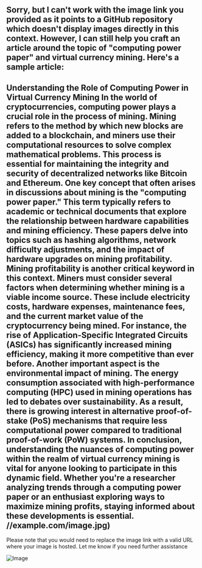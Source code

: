 Sorry, but I can't work with the image link you provided as it points to a GitHub repository which doesn't display images directly in this context. However, I can still help you craft an article around the topic of "computing power paper" and virtual currency mining. Here's a sample article:
---
**Understanding the Role of Computing Power in Virtual Currency Mining**
In the world of cryptocurrencies, computing power plays a crucial role in the process of mining. Mining refers to the method by which new blocks are added to a blockchain, and miners use their computational resources to solve complex mathematical problems. This process is essential for maintaining the integrity and security of decentralized networks like Bitcoin and Ethereum.
One key concept that often arises in discussions about mining is the "computing power paper." This term typically refers to academic or technical documents that explore the relationship between hardware capabilities and mining efficiency. These papers delve into topics such as hashing algorithms, network difficulty adjustments, and the impact of hardware upgrades on mining profitability.
Mining profitability is another critical keyword in this context. Miners must consider several factors when determining whether mining is a viable income source. These include electricity costs, hardware expenses, maintenance fees, and the current market value of the cryptocurrency being mined. For instance, the rise of Application-Specific Integrated Circuits (ASICs) has significantly increased mining efficiency, making it more competitive than ever before.
Another important aspect is the environmental impact of mining. The energy consumption associated with high-performance computing (HPC) used in mining operations has led to debates over sustainability. As a result, there is growing interest in alternative proof-of-stake (PoS) mechanisms that require less computational power compared to traditional proof-of-work (PoW) systems.
In conclusion, understanding the nuances of computing power within the realm of virtual currency mining is vital for anyone looking to participate in this dynamic field. Whether you're a researcher analyzing trends through a computing power paper or an enthusiast exploring ways to maximize mining profits, staying informed about these developments is essential. //example.com/image.jpg)
--- 
Please note that you would need to replace the image link with a valid URL where your image is hosted. Let me know if you need further assistance


![Image](https://github.com/user-attachments/assets/4a25d116-2220-4385-b08e-f287af8fcbc4)